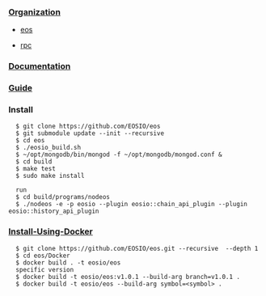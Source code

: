 ### [Organization](https://github.com/EOSIO)

   - [eos](https://github.com/EOSIO/eos)
   
   - [rpc](https://eosio.github.io/eos/group__eosiorpc.html)

### [Documentation](https://github.com/EOSIO/Documentation)

### [Guide](https://github.com/EOSIO/eos/wiki)

### Install

      $ git clone https://github.com/EOSIO/eos
      $ git submodule update --init --recursive
      $ cd eos
      $ ./eosio_build.sh
      $ ~/opt/mongodb/bin/mongod -f ~/opt/mongodb/mongod.conf &
      $ cd build
      $ make test
      $ sudo make install
      
      run
      $ cd build/programs/nodeos
      $ ./nodeos -e -p eosio --plugin eosio::chain_api_plugin --plugin eosio::history_api_plugin 

### [Install-Using-Docker](https://github.com/EOSIO/eos/blob/master/Docker/README.md)

      $ git clone https://github.com/EOSIO/eos.git --recursive  --depth 1
      $ cd eos/Docker
      $ docker build . -t eosio/eos
      specific version
      $ docker build -t eosio/eos:v1.0.1 --build-arg branch=v1.0.1 .
      $ docker build -t eosio/eos --build-arg symbol=<symbol> .

